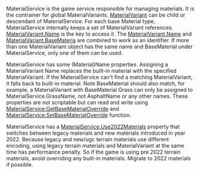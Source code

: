 MaterialService is the game service responsible for managing materials. It is
the contrainer for global MaterialVariants. [MaterialVariant](https://create.roblox.com/docs/reference/engine/classes/MaterialVariant)
can be child or descendant of MaterialService. For each base Material type,
MaterialService internally keeps a set of MaterialVariant references.
[MaterialVariant.Name](https://create.roblox.com/docs/reference/engine/classes/MaterialVariant#MaterialVariant) is the key to access
it. The [MaterialVariant.Name](https://create.roblox.com/docs/reference/engine/classes/MaterialVariant#Name) and
[MaterialVariant.BaseMateria](https://create.roblox.com/docs/reference/engine/classes/MaterialVariant#BaseMateria) are combined to work
as an identifier. If more than one MaterialVariant object has the same name
and BaseMaterial under MaterialService, only one of them can be used.

MaterialService has some (Material)Name properties. Assigning a
MaterialVariant Name replaces the built-in material with the specified
MaterialVariant. If the MaterialService can't find a matching MaterialVariant,
it falls back to built-in material. Note BaseMaterial should also match, for
example, a MaterialVariant with BaseMaterial Grass can only be assigned to
MaterialService.GrassName, not AsphaltName or any other names. These
properties are not scriptable but can read and write using
[MaterialService:GetBaseMaterialOverride](https://create.roblox.com/docs/reference/engine/classes/MaterialService#GetBaseMaterialOverride) and
[MaterialService:SetBaseMaterialOverride](https://create.roblox.com/docs/reference/engine/classes/MaterialService#SetBaseMaterialOverride) function.

MaterialService has a [MaterialService.Use2022Materials](https://create.roblox.com/docs/reference/engine/classes/MaterialService#Use2022Materials) property that
switches between legacy materials and new materials introduced in year 2022.
Because legacy and new/ugc terrain materials use different encoding, using
legacy terrain materials and MaterialVariant at the same time has performance
penalty. So if the game is using pre 2022 terrain materials, avoid overriding
any built-in materials. Migrate to 2022 materials if possible.